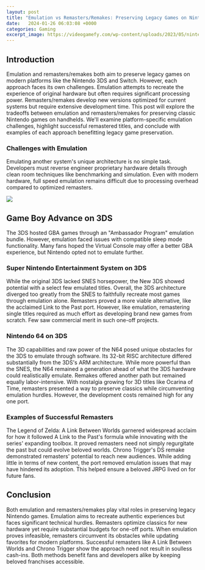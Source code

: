 ```yaml
---
layout: post
title: "Emulation vs Remasters/Remakes: Preserving Legacy Games on Nintendo Handhelds"
date:   2024-01-26 06:03:08 +0000
categories: Gaming
excerpt_image: https://videogamefy.com/wp-content/uploads/2023/05/nintendo-64-1200x646.jpg
---
```


## Introduction
Emulation and remasters/remakes both aim to preserve legacy games on modern platforms like the Nintendo 3DS and Switch. However, each approach faces its own challenges. Emulation attempts to recreate the experience of original hardware but often requires significant processing power. Remasters/remakes develop new versions optimized for current systems but require extensive development time. 
This post will explore the tradeoffs between emulation and remasters/remakes for preserving classic Nintendo games on handhelds. We'll examine platform-specific emulation challenges, highlight successful remastered titles, and conclude with examples of each approach benefitting legacy game preservation.
### Challenges with Emulation 
Emulating another system's unique architecture is no simple task. Developers must reverse engineer proprietary hardware details through clean room techniques like benchmarking and simulation. Even with modern hardware, full speed emulation remains difficult due to processing overhead compared to optimized remasters.

![](https://videogamefy.com/wp-content/uploads/2023/05/nintendo-64-1200x646.jpg)
## Game Boy Advance on 3DS
The 3DS hosted GBA games through an "Ambassador Program" emulation bundle. However, emulation faced issues with compatible sleep mode functionality. Many fans hoped the Virtual Console may offer a better GBA experience, but Nintendo opted not to emulate further.
### Super Nintendo Entertainment System on 3DS 
While the original 3DS lacked SNES horsepower, the New 3DS showed potential with a select few emulated titles. Overall, the 3DS architecture diverged too greatly from the SNES to faithfully recreate most games through emulation alone.
Remasters proved a more viable alternative, like the acclaimed Link to the Past port. However, like emulation, remastering single titles required as much effort as developing brand new games from scratch. Few saw commercial merit in such one-off projects.
### Nintendo 64 on 3DS
The 3D capabilities and raw power of the N64 posed unique obstacles for the 3DS to emulate through software. Its 32-bit RISC architecture differed substantially from the 3DS's ARM architecture. While more powerful than the SNES, the N64 remained a generation ahead of what the 3DS hardware could realistically emulate. 
Remakes offered another path but remained equally labor-intensive. With nostalgia growing for 3D titles like Ocarina of Time, remasters presented a way to preserve classics while circumventing emulation hurdles. However, the development costs remained high for any one port.
### Examples of Successful Remasters
The Legend of Zelda: A Link Between Worlds garnered widespread acclaim for how it followed A Link to the Past's formula while innovating with the series' expanding toolbox. It proved remasters need not simply regurgitate the past but could evolve beloved worlds.
Chrono Trigger's DS remake demonstrated remasters' potential to reach new audiences. While adding little in terms of new content, the port removed emulation issues that may have hindered its adoption. This helped ensure a beloved JRPG lived on for future fans. 
## Conclusion
Both emulation and remasters/remakes play vital roles in preserving legacy Nintendo games. Emulation aims to recreate authentic experiences but faces significant technical hurdles. Remasters optimize classics for new hardware yet require substantial budgets for one-off ports. 
When emulation proves infeasible, remasters circumvent its obstacles while updating favorites for modern platforms. Successful remasters like A Link Between Worlds and Chrono Trigger show the approach need not result in soulless cash-ins. Both methods benefit fans and developers alike by keeping beloved franchises accessible.